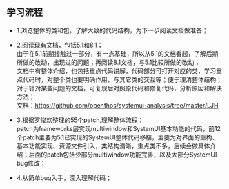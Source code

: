 ## 学习流程
- 1.浏览整体的类和包，了解大致的代码结构，为下一步阅读文档做准备；
- 2.阅读现有文档，包括5.1和8.1；  
    由于在5.1前期接触过一部分，有一点基础，所以从5.1的文档看起，了解后期所做的改动，出现过的问题；再阅读8.1文档，与5.1比较所做的改动；  
    文档中有整体介绍，也包括重点代码讲解，代码部分可打开对应的类，学习重点代码时，对整个类也要明确作用，与其它类的交互等；便于理清整体结构；  
    对于针对某些问题的文档，可复现后对照原代码和修复代码，分析原因和解决方法；  
    文档：https://github.com/openthos/systemui-analysis/tree/master/LJH
            
- 3.根据罗俊欢整理的55个patch,理解整体流程；  
    patch为frameworks层实现multiwindow和SystemUI基本功能的代码，前12个patch主要为5.1已实现的SystemUI整体代码移植，主要为对界面的重构、基本功能实现、资源文件引入，类结构清晰，重点类不多，后续会做具体介绍；后面的patch包括少部分multiwindow功能完善，以及大部分SystemUI bug修改；
    
- 4.从简单bug入手，深入理解代码；
